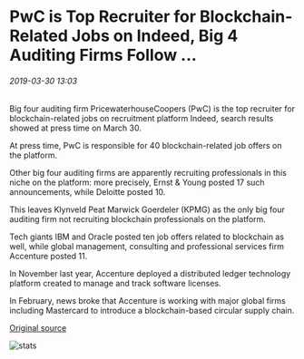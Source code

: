 # PwC is Top Recruiter for Blockchain-Related Jobs on Indeed, Big 4 Auditing Firms Follow ...

###### 2019-03-30 13:03

Big four auditing firm PricewaterhouseCoopers (PwC) is the top recruiter for blockchain-related jobs on recruitment platform Indeed, search results showed at press time on March 30.

At press time, PwC is responsible for 40 blockchain-related job offers on the platform.

Other big four auditing firms are apparently recruiting professionals in this niche on the platform: more precisely, Ernst & Young posted 17 such announcements, while Deloitte posted 10.

This leaves Klynveld Peat Marwick Goerdeler (KPMG) as the only big four auditing firm not recruiting blockchain professionals on the platform.

Tech giants IBM and Oracle posted ten job offers related to blockchain as well, while global management, consulting and professional services firm Accenture posted 11.

In November last year, Accenture deployed a distributed ledger technology platform created to manage and track software licenses.

In February, news broke that Accenture is working with major global firms including Mastercard to introduce a blockchain-based circular supply chain.

[Original source](https://cointelegraph.com/news/pwc-is-top-recruiter-for-blockchain-related-jobs-on-indeed-big-4-auditing-firms-follow)

![stats](https://c.statcounter.com/11760860/0/a89fa40b/1/ "stats")